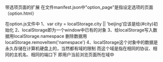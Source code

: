 带选项页面的扩展
在文件manifest.json中"option_page"是指设定选项的页面（option.html）

在option.js文件中
  1、var city = localStorage.city || 'beijing'应该是给(#city)初始化
  2、localStorage即为一个window中已有的对象
  3、给localStorage写入数据用localStorage.namespace
                   删除数据用localStorage.removeItem('namespace')
  4、localStorage这个对象中的数据是永久存储在计算机硬盘上的，当然都有域的限制
  而这个域是指在相同的协议、相同的主机名、相同的端口下 即用户当前浏览页面所在域中
